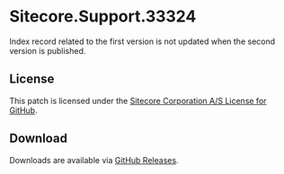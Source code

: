 # Sitecore.Support.33324
Index record related to the first version is not updated when the second version is published.

## License  
This patch is licensed under the [Sitecore Corporation A/S License for GitHub](https://github.com/sitecoresupport/Sitecore.Support.33324/blob/master/LICENSE).  

## Download  
Downloads are available via [GitHub Releases](https://github.com/sitecoresupport/Sitecore.Support.33324/releases).  
